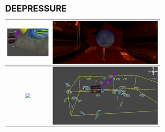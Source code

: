 # DEEPRESSURE

![](/Sources/DEEPRESSURE/Images/LightsShaders.gif)    |  ![](/Sources/DEEPRESSURE/Images/Thumbnail.png)
:-------------------------:|:-------------------------:
 ![](/Sources/DEEPRESSURE/Images/Drifting.gif) | ![](/Sources/DEEPRESSURE/Images/BoidsSystem-ezgif.com-resize.gif)
